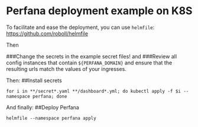 # Perfana deployment example on K8S

To facilitate and ease the deployment, you can use
 `helmfile`: https://github.com/roboll/helmfile

Then 

###Change the secrets in the example secret files!
and
###Review all config instances that contain `${PERFANA_DOMAIN}` and ensure that the resulting urls match the values of your ingresses.

Then:
##Install secrets
```
for i in **/secret*.yaml **/dashboard*.yml; do kubectl apply -f $i --namespace perfana; done
```
And finally:
##Deploy Perfana 
```
helmfile --namespace perfana apply
```